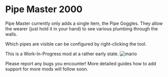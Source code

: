 # Pipe Master 2000

Pipe Master currently only adds a single item, the Pipe Goggles.
They allow the wearer (just hold it in your hand) to see various plumbing through the walls.

Which pipes are visible can be configured by right-clicking the tool.

This is a Work-In-Progress mod at a rather early state.
![mario](https://github.com/snipe/awesome-emoji/blob/master/mario/Goomba.gif)

Please report any bugs you encounter!
More detailed guides how to add support for more mods will follow soon.